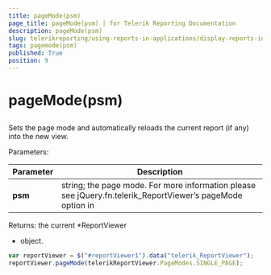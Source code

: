 ```yaml
---
title: pageMode(psm)
page_title: pageMode(psm) | for Telerik Reporting Documentation
description: pageMode(psm)
slug: telerikreporting/using-reports-in-applications/display-reports-in-applications/web-application/html5-report-viewer/api-reference/reportviewer/methods/pagemode(psm)
tags: pagemode(psm)
published: True
position: 9
---
```


# pageMode(psm)



## 

Sets the page mode and automatically reloads the current report (if any) into the new view.


Parameters:



| Parameter | Description |
| ------ | ------ |
| __psm__ |string; the page mode. For more information please see jQuery.fn.telerik_ReportViewer’s pageMode option in[](c578f366-93da-4dd1-8972-6efbc5a1790b#Options)|




Returns: the current 
*ReportViewer
* object.
        


	
````js
var reportViewer = $("#reportViewer1").data("telerik_ReportViewer");
reportViewer.pageMode(telerikReportViewer.PageModes.SINGLE_PAGE);
          
````



